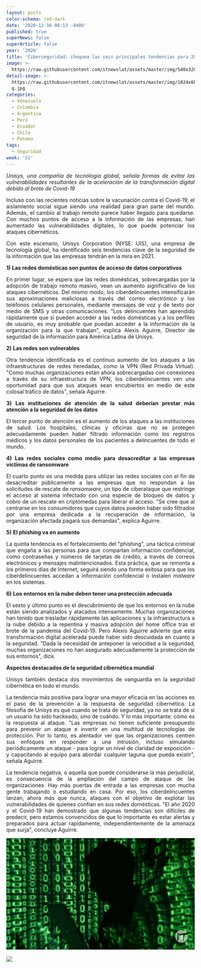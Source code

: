 ```yaml
---
layout: posts
color-schema: red-dark
date: '2020-12-16 08:13 -0400'
published: true
superNews: false
superArticle: false
year: '2020'
title: 'Ciberseguridad: chequea las seis principales tendencias para 2021'
image: >-
  https://raw.githubusercontent.com/itnewslat/assets/master/img/540x320/Cyberseguridad-p.jpg
detail-image: >-
  https://raw.githubusercontent.com/itnewslat/assets/master/img/1024x680/Cyberseguridad
  g.jpg
categories:
  - Venezuela
  - Colombia
  - Argentina
  - Perú
  - Ecuador
  - Chile
  - Panama
tags:
  - Seguridad
week: '51'
---
```

<p style="text-align: justify;"><em>Unisys, una compañía de tecnología global, señala formas de evitar las vulnerabilidades resultantes de la aceleración de la transformación digital debido al brote de Covid-19</em></p>
<p style="text-align: justify;">Incluso con las recientes noticias sobre la vacunación contra el Covid-19, el aislamiento social sigue siendo una realidad para gran parte del mundo. Además, el cambio al trabajo remoto parece haber llegado para quedarse. Con muchos puntos de acceso a la información de las empresas, han aumentado las vulnerabilidades digitales, lo que puede potenciar los ataques cibernéticos.</p>
<p style="text-align: justify;">Con este escenario, Unisys Corporation (NYSE: UIS), una empresa de tecnología global, ha identificado seis tendencias clave de la seguridad de la información que las empresas tendrán en la mira en 2021.</p>
<p style="text-align: justify;"><strong>1)</strong>      <strong>Las redes domésticas son puntos de acceso de datos corporativos</strong></p>
<p style="text-align: justify;">En primer lugar, se espera que las redes domésticas, sobrecargadas por la adopción de trabajo remoto masivo, vean un aumento significativo de los ataques cibernéticos. Del mismo modo, los ciberdelincuentes intensificarán sus aproximaciones maliciosas a través del correo electrónico y los teléfonos celulares personales, mediante mensajes de voz y de texto por medio de SMS y otras comunicaciones. "Los delincuentes han aprendido rápidamente que si pueden acceder a las redes domésticas y a los perfiles de usuario, es muy probable que puedan acceder a la información de la organización para la que trabajan", explica Alexis Aguirre, Director de seguridad de la información para América Latina de Unisys.</p>
<p style="text-align: justify;"><strong>2)</strong>      <strong>Las redes son vulnerables</strong></p>
<p style="text-align: justify;">Otra tendencia identificada es el continuo aumento de los ataques a las infraestructuras de redes heredadas, como la VPN (Red Privada Virtual). "Como muchas organizaciones están ahora sobrecargadas con conexiones a través de su infraestructura de VPN, los ciberdelincuentes ven una oportunidad para que sus ataques sean encubiertos en medio de este colosal tráfico de datos", señala Aguirre.</p>
<p style="text-align: justify;"><strong>3)</strong>      <strong>Las instituciones de atención de la salud deberían prestar más atención a la seguridad de los datos</strong></p>
<p style="text-align: justify;">El tercer punto de atención es el aumento de los ataques a las instituciones de salud. Los hospitales, clínicas y oficinas que no se protegen adecuadamente pueden haber filtrado información como los registros médicos y los datos personales de los pacientes a delincuentes de todo el mundo.</p>
<p style="text-align: justify;"><strong>4)</strong>      <strong>Las redes sociales como medio para desacreditar a las empresas víctimas de ransomware</strong></p>
<p style="text-align: justify;">El cuarto punto es una medida para utilizar las redes sociales con el fin de desacreditar públicamente a las empresas que no respondan a las solicitudes de rescate de <em>ransomware</em>, un tipo de ciberataque que restringe el acceso al sistema infectado con una especie de bloqueo de datos y cobro de un rescate en criptómedas para liberar el acceso. "Se cree que al centrarse en los consumidores que cuyos datos pueden haber sido filtrados por una empresa dedicada a la recuperación de información, la organización afectada pagará sus demandas", explica Aguirre.</p>
<p style="text-align: justify;"><strong>5)</strong>      <strong>El phishing va en aumento</strong></p>
<p style="text-align: justify;">La quinta tendencia es el fortalecimiento del "phishing", una táctica criminal que engaña a las personas para que compartan información confidencial, como contraseñas y números de tarjetas de crédito, a través de correos electrónicos y mensajes malintencionados. Esta práctica, que se remonta a los primeros días de Internet, seguirá siendo una forma exitosa para que los ciberdelincuentes accedan a información confidencial o instalen <em>malware</em> en los sistemas.</p>
<p style="text-align: justify;"><strong>6)</strong>      <strong>Los entornos en la nube deben tener una protección adecuada</strong></p>
<p style="text-align: justify;">El sexto y último punto es el descubrimiento de que los entornos en la nube están siendo analizados y atacados intensamente. Muchas organizaciones han tenido que trasladar rápidamente las aplicaciones y la infraestructura a la nube debido a la repentina y masiva adopción del home office tras el brote de la pandemia del Covid-19. Pero Alexis Aguirre advierte que esta transformación digital acelerada puede haber sido descuidada en cuanto a la seguridad. "Dada la necesidad de anteponer la velocidad a la seguridad, muchas organizaciones no han asegurado adecuadamente la protección de sus entornos", dice.</p>
<p style="text-align: justify;"><strong>Aspectos destacados de la seguridad cibernética mundial</strong></p>
<p style="text-align: justify;">Unisys también destaca dos movimientos de vanguardia en la seguridad cibernética en todo el mundo.</p>
<p style="text-align: justify;">La tendencia más positiva para lograr una mayor eficacia en las acciones es el paso de la prevención a la respuesta de seguridad cibernética. La filosofía de Unisys es que cuando se trata de seguridad, ya no se trata de si un usuario ha sido hackeado, sino de cuándo. Y lo más importante: cómo es la respuesta al ataque. "Las empresas no tienen suficiente presupuesto para prevenir un ataque e invertir en una multitud de tecnologías de protección. Por lo tanto, es alentador ver que las organizaciones centren sus enfoques en responder a una intrusión, incluso simulando periódicamente un ataque - para lograr un nivel de claridad de exposición - y capacitando al equipo para abordar cualquier laguna que pueda existir", señala Aguirre.</p>
<p style="text-align: justify;">La tendencia negativa, o aquella que puede considerarse la más perjudicial, es consecuencia de la ampliación del campo de ataque de las organizaciones. Hay más puertas de entrada a las empresas con mucha gente trabajando o estudiando en casa. Por eso, los ciberdelincuentes lanzan, ahora más que nunca, ataques con el objetivo de explotar las vulnerabilidades de quienes confían en sus redes domésticas. "El año 2020 y el Covid-19 han demostrado que algunas tendencias son difíciles de predecir, pero estamos convencidos de que lo importante es estar alertas y preparados para actuar rapidamente, independientemente de la amenaza que surja", concluye Aguirre.</p>

![](https://raw.githubusercontent.com/itnewslat/assets/master/img/540x320/Cyberseguridad-p.jpg)

<img src="https://tracker.metricool.com/c3po.jpg?hash=56f88a41e39ab42c063cc51676587a04"/>
